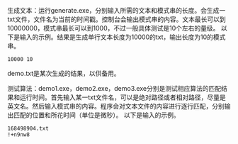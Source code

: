生成文本：运行generate.exe，分别输入所需的文本和模式串的长度。会生成一txt文件，文件名为当前的时间戳。控制台会输出模式串的内容。文本最长可以到10000000，模式串最长可以到1000，不过一般具体测试是10个左右的量级。
以下是输入的示例。结果是生成单行文本长度为10000的txt，输出长度为10的模式串。

```shell
10000 10
```

demo.txt是某次生成的结果，以供备用。

测试算法：demo1.exe，demo2.exe，demo3.exe分别是测试相应算法的匹配结果和运行时间。首先输入某一txt文件名，可以是绝对路径或者相对路径，尽量是英文名。然后输入模式串的内容。程序会对文本文件的内容进行逐行匹配，分别输出匹配的位置和所花时间（单位是微秒）。
以下是输入的示例。

```
168498904.txt
!+n9nw8
```

